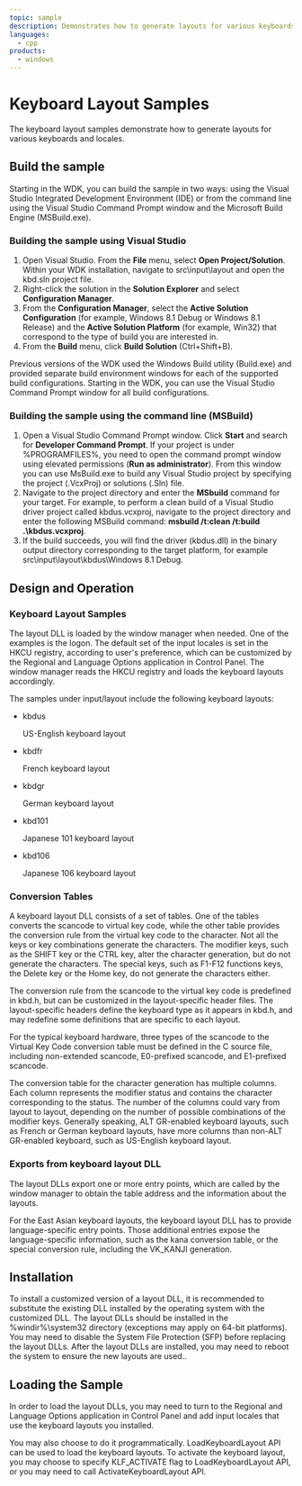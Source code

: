 ```yaml
---
topic: sample
description: Demonstrates how to generate layouts for various keyboards and locales.
languages:
  - cpp
products:
  - windows
---
```


<!---
    name: Keyboard Layout Samples
    platform: Application
    language: cpp
    category: HID
    description: Demonstrates how to generate layouts for various keyboards and locales.
    samplefwlink: https://aka.ms/rapjms
--->

# Keyboard Layout Samples

The keyboard layout samples demonstrate how to generate layouts for various keyboards and locales.

Build the sample
----------------

Starting in the WDK, you can build the sample in two ways: using the Visual Studio Integrated Development Environment (IDE) or from the command line using the Visual Studio Command Prompt window and the Microsoft Build Engine (MSBuild.exe).

### Building the sample using Visual Studio

1.  Open Visual Studio. From the **File** menu, select **Open Project/Solution**. Within your WDK installation, navigate to src\\input\\layout and open the kbd.sln project file.
2.  Right-click the solution in the **Solution Explorer** and select **Configuration Manager**.
3.  From the **Configuration Manager**, select the **Active Solution Configuration** (for example, Windows 8.1 Debug or Windows 8.1 Release) and the **Active Solution Platform** (for example, Win32) that correspond to the type of build you are interested in.
4.  From the **Build** menu, click **Build Solution** (Ctrl+Shift+B).

Previous versions of the WDK used the Windows Build utility (Build.exe) and provided separate build environment windows for each of the supported build configurations. Starting in the WDK, you can use the Visual Studio Command Prompt window for all build configurations.

### Building the sample using the command line (MSBuild)

1.  Open a Visual Studio Command Prompt window. Click **Start** and search for **Developer Command Prompt**. If your project is under %PROGRAMFILES%, you need to open the command prompt window using elevated permissions (**Run as administrator**). From this window you can use MsBuild.exe to build any Visual Studio project by specifying the project (.VcxProj) or solutions (.Sln) file.
2.  Navigate to the project directory and enter the **MSbuild** command for your target. For example, to perform a clean build of a Visual Studio driver project called kbdus.vcxproj, navigate to the project directory and enter the following MSBuild command: **msbuild /t:clean /t:build .\\kbdus.vcxproj**.
3.  If the build succeeds, you will find the driver (kbdus.dll) in the binary output directory corresponding to the target platform, for example src\\input\\layout\\kbdus\\Windows 8.1 Debug.

Design and Operation
--------------------

### Keyboard Layout Samples

The layout DLL is loaded by the window manager when needed. One of the examples is the logon. The default set of the input locales is set in the HKCU registry, according to user's preference, which can be customized by the Regional and Language Options application in Control Panel. The window manager reads the HKCU registry and loads the keyboard layouts accordingly.

The samples under input/layout include the following keyboard layouts:

-   kbdus

    US-English keyboard layout

-   kbdfr

    French keyboard layout

-   kbdgr

    German keyboard layout

-   kbd101

    Japanese 101 keyboard layout

-   kbd106

    Japanese 106 keyboard layout

### Conversion Tables

A keyboard layout DLL consists of a set of tables. One of the tables converts the scancode to virtual key code, while the other table provides the conversion rule from the virtual key code to the character. Not all the keys or key combinations generate the characters. The modifier keys, such as the SHIFT key or the CTRL key, alter the character generation, but do not generate the characters. The special keys, such as F1-F12 functions keys, the Delete key or the Home key, do not generate the characters either.

The conversion rule from the scancode to the virtual key code is predefined in kbd.h, but can be customized in the layout-specific header files. The layout-specific headers define the keyboard type as it appears in kbd.h, and may redefine some definitions that are specific to each layout.

For the typical keyboard hardware, three types of the scancode to the Virtual Key Code conversion table must be defined in the C source file, including non-extended scancode, E0-prefixed scancode, and E1-prefixed scancode.

The conversion table for the character generation has multiple columns. Each column represents the modifier status and contains the character corresponding to the status. The number of the columns could vary from layout to layout, depending on the number of possible combinations of the modifier keys. Generally speaking, ALT GR-enabled keyboard layouts, such as French or German keyboard layouts, have more columns than non-ALT GR-enabled keyboard, such as US-English keyboard layout.

### Exports from keyboard layout DLL

The layout DLLs export one or more entry points, which are called by the window manager to obtain the table address and the information about the layouts.

For the East Asian keyboard layouts, the keyboard layout DLL has to provide language-specific entry points. Those additional entries expose the language-specific information, such as the kana conversion table, or the special conversion rule, including the VK\_KANJI generation.

Installation
------------

To install a customized version of a layout DLL, it is recommended to substitute the existing DLL installed by the operating system with the customized DLL. The layout DLLs should be installed in the %windir%\\system32 directory (exceptions may apply on 64-bit platforms). You may need to disable the System File Protection (SFP) before replacing the layout DLLs. After the layout DLLs are installed, you may need to reboot the system to ensure the new layouts are used..

Loading the Sample
------------------

In order to load the layout DLLs, you may need to turn to the Regional and Language Options application in Control Panel and add input locales that use the keyboard layouts you installed.

You may also choose to do it programmatically. LoadKeyboardLayout API can be used to load the keyboard layouts. To activate the keyboard layout, you may choose to specify KLF\_ACTIVATE flag to LoadKeyboardLayout API, or you may need to call ActivateKeyboardLayout API.
